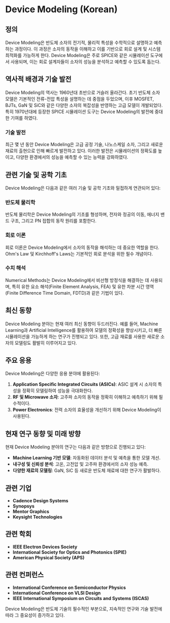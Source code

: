 # Device Modeling (Korean)

## 정의
Device Modeling은 반도체 소자의 전기적, 물리적 특성을 수학적으로 설명하고 예측하는 과정이다. 이 과정은 소자의 동작을 이해하고 이를 기반으로 회로 설계 및 시스템 최적화를 가능하게 한다. Device Modeling은 주로 SPICE와 같은 시뮬레이션 도구에서 사용되며, 이는 회로 설계자들이 소자의 성능을 분석하고 예측할 수 있도록 돕는다.

## 역사적 배경과 기술 발전
Device Modeling의 역사는 1960년대 초반으로 거슬러 올라간다. 초기 반도체 소자 모델은 기본적인 전류-전압 특성을 설명하는 데 중점을 두었으며, 이후 MOSFET, BJTs, GaN 및 SiC와 같은 다양한 소자의 복잡성을 반영하는 고급 모델이 개발되었다. 특히 1970년대에 등장한 SPICE 시뮬레이션 도구는 Device Modeling의 발전에 중대한 기여를 하였다. 

### 기술 발전
최근 몇 년 동안 Device Modeling은 고급 공정 기술, 나노스케일 소자, 그리고 새로운 재료의 출현으로 인해 빠르게 발전하고 있다. 이러한 발전은 시뮬레이션의 정확도를 높이고, 다양한 환경에서의 성능을 예측할 수 있는 능력을 강화하였다.

## 관련 기술 및 공학 기초
Device Modeling은 다음과 같은 여러 기술 및 공학 기초와 밀접하게 연관되어 있다:

### 반도체 물리학
반도체 물리학은 Device Modeling의 기초를 형성하며, 전자와 정공의 이동, 에너지 밴드 구조, 그리고 PN 접합의 동작 원리를 포함한다.

### 회로 이론
회로 이론은 Device Modeling에서 소자의 동작을 해석하는 데 중요한 역할을 한다. Ohm's Law 및 Kirchhoff's Laws는 기본적인 회로 분석을 위한 필수 개념이다.

### 수치 해석
Numerical Methods는 Device Modeling에서 비선형 방정식을 해결하는 데 사용되며, 특히 유한 요소 해석(Finite Element Analysis, FEA) 및 유한 차분 시간 영역(Finite Difference Time Domain, FDTD)과 같은 기법이 있다.

## 최신 동향
Device Modeling 분야는 현재 여러 최신 동향이 두드러진다. 예를 들어, Machine Learning과 Artificial Intelligence를 활용하여 모델의 정확성을 향상시키고, 더 빠른 시뮬레이션을 가능하게 하는 연구가 진행되고 있다. 또한, 고급 재료를 사용한 새로운 소자의 모델링도 활발히 이루어지고 있다.

## 주요 응용
Device Modeling은 다양한 응용 분야에 활용된다:

1. **Application Specific Integrated Circuits (ASICs)**: ASIC 설계 시 소자의 특성을 정확히 모델링하여 성능을 극대화한다.
2. **RF 및 Microwave 소자**: 고주파 소자의 동작을 정확히 이해하고 예측하기 위해 필수적이다.
3. **Power Electronics**: 전력 소자의 효율성을 개선하기 위해 Device Modeling이 사용된다.

## 현재 연구 동향 및 미래 방향
현재 Device Modeling 분야의 연구는 다음과 같은 방향으로 진행되고 있다:

- **Machine Learning 기반 모델**: 자동화된 데이터 분석 및 예측을 통한 모델 개선.
- **내구성 및 신뢰성 분석**: 고온, 고전압 및 고주파 환경에서의 소자 성능 예측.
- **다양한 재료의 모델링**: GaN, SiC 등 새로운 반도체 재료에 대한 연구가 활발하다.

## 관련 기업
- **Cadence Design Systems**
- **Synopsys**
- **Mentor Graphics**
- **Keysight Technologies**

## 관련 학회
- **IEEE Electron Devices Society**
- **International Society for Optics and Photonics (SPIE)**
- **American Physical Society (APS)**

## 관련 컨퍼런스
- **International Conference on Semiconductor Physics**
- **International Conference on VLSI Design**
- **IEEE International Symposium on Circuits and Systems (ISCAS)**

Device Modeling은 반도체 기술의 필수적인 부분으로, 지속적인 연구와 기술 발전에 따라 그 중요성이 증가하고 있다.